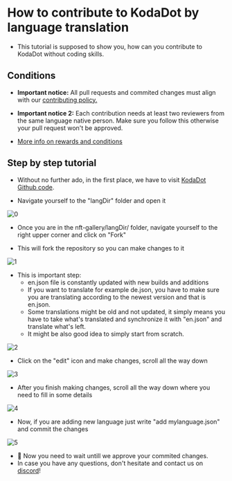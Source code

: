 # How to contribute to KodaDot by language translation

- This tutorial is supposed to show you, how can you contribute to KodaDot without coding skills.

## Conditions

- **Important notice:** All pull requests and commited changes must align with our [contributing policy.](https://github.com/kodadot/nft-gallery/blob/main/CONTRIBUTING.md)

- **Important notice 2:** Each contribution needs at least two reviewers from the same language native person. Make sure you follow this otherwise your pull request won't be approved.
- [More info on rewards and conditions](https://github.com/kodadot/nft-gallery/issues/1891)

## Step by step tutorial

- Without no further ado, in the first place, we have to visit [KodaDot Github code](https://github.com/kodadot/nft-gallery).

- Navigate yourself to the "langDir" folder and open it

![0](/language-translations/0.png)

- Once you are in the nft-gallery/langDir/ folder, navigate yourself to the right upper corner and click on "Fork"

- This will fork the repository so you can make changes to it

![1](/language-translations/1.png)

- This is important step:
    - en.json file is constantly updated with new builds and additions
    - If you want to translate for example de.json, you have to make sure you are translating according to the newest version and that is en.json.
    - Some translations might be old and not updated, it simply means you have to take what's translated and synchronize it with "en.json" and translate what's left.
    - It might be also good idea to simply start from scratch.

![2](/language-translations/2.png)

- Click on the "edit" icon and make changes, scroll all the way down 

![3](/language-translations/3.png)

- After you finish making changes, scroll all the way down where you need to fill in some details

![4](/language-translations/4.png)

- Now, if you are adding new language just write "add mylanguage.json" and commit the changes

![5](/language-translations/5.png)

- :tada: Now you need to wait untill we approve your commited changes.
- In case you have any questions, don't hesitate and contact us on [discord](https://discord.gg/yzdWuFaY8W)!


